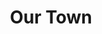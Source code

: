 ---
title: Our Town
year: 1965
opening_date: 1965-02-19
closing_date: 1965-02-27
layout: productions
image:
image_caption:
image_credit:
playbill:
category:
Theatre: Theatre Jacksonville
Venue: Little Theatre
cast:
  Stage Manager (role): Reed Gardner
  Dr. Gibbs: Bill Gibbs
  Joe Crowell: Jon Goodman
  Howie Newsome: Gene Moore
  Mrs. Gibbs: Judith Jett
  Mrs. Webb: Gretchen Hannon
  George Gibbs: John Lindstrom
  Rebecca Gibbs: Pamela Nearhoof
  Wally Webb: Jet Thompson
  Emily Webb: Ronnie Rosebaum
  Professor Willard: Emanuel Ehrlick
  Mr. Webb: Charles Brock
  Simon Stimson: Robert Agnew
  Mrs. Soames: Pat Beckford
  Constable Warren: Harold Nearhoof
  Si Crowell: Danny Goodman
  Baseball Player:
    - Elliot Baker
    - Jim Beckford
  Joe Stoddard: Jack Atkinson
  Assistant Stage Manager (role):
    - Gene Moore
    - Harold Nearhoof
  Townsperson:
    - Mureil Nearhoof
    - Doris Thornhill
    - Bambi Bowen
    - Thelma Baker
    - Annetta James
    - James Aust
    - Elliot Baker
    - Jim Beckford
    - William Aust
crew:
  Director: George Ballis
  Production Designer: Larry Riddle
  Costume Designer: Ruth Coleman
  Lighting Designer: Chase Ambler
  Stage Manager:
    - Ellen Black
    - Carolyn Lieder
  Lighting: Peggy Miller
  Costumes:
    - Mary Frances Thornhill
    - Louisa McDermott
    - Walter Russell Sargent
    - Marguerite Ellingham
  Make-up:
    - Bunni Thornhill
    - Anita James
    - Peter Kingston
    - Marshall Grauer
    - Annette Grauer
  Properties:
    - Beverly Fink
    - A. Ira Fink
  Set Crew:
    - Tim McManus
    - Bob Agnew
    - Dixie Cohen
    - Al Pinan
    - Frank Berman
  Sound: Dottie Wells
  Program Design: Richard Lyons
orchestra:
external_links:
---